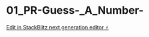 # 01_PR-Guess-_A_Number-

[Edit in StackBlitz next generation editor ⚡️](https://stackblitz.com/~/github.com/iitmadra/01_PR-Guess-_A_Number-)